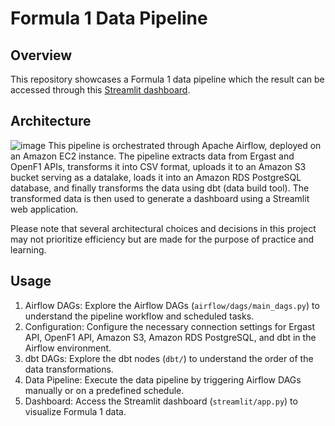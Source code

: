 # Formula 1 Data Pipeline
## Overview
This repository showcases a Formula 1 data pipeline which the result can be accessed through this [Streamlit dashboard](https://formulaone.streamlit.app).
## Architecture
![image](https://github.com/razikaalmira/f1_pipeline/assets/67381922/2e6d7bb7-c785-447c-88d1-8106b0f6ccd0)
This pipeline is orchestrated through Apache Airflow, deployed on an Amazon EC2 instance. The pipeline extracts data from Ergast and OpenF1 APIs, transforms it into CSV format, uploads it to an Amazon S3 bucket serving as a datalake, loads it into an Amazon RDS PostgreSQL database, and finally transforms the data using dbt (data build tool). The transformed data is then used to generate a dashboard using a Streamlit web application.


Please note that several architectural choices and decisions in this project may not prioritize efficiency but are made for the purpose of practice and learning.

## Usage
1. Airflow DAGs: Explore the Airflow DAGs (`airflow/dags/main_dags.py`) to understand the pipeline workflow and scheduled tasks.
2. Configuration: Configure the necessary connection settings for Ergast API, OpenF1 API, Amazon S3, Amazon RDS PostgreSQL, and dbt in the Airflow environment.
3. dbt DAGs: Explore the dbt nodes (`dbt/`) to understand the order of the data transformations.
4. Data Pipeline: Execute the data pipeline by triggering Airflow DAGs manually or on a predefined schedule.
5. Dashboard: Access the Streamlit dashboard (`streamlit/app.py`) to visualize Formula 1 data.
